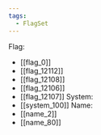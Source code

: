```yaml
---
tags:
  - FlagSet
---
```

Flag:
- [[flag_0]]
- [[flag_12112]]
- [[flag_12108]]
- [[flag_12106]]
- [[flag_12107]]
System:
- [[system_100]]
Name:
- [[name_2]]
- [[name_80]]

